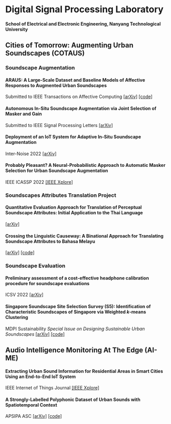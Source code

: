 # Digital Signal Processing Laboratory
#### School of Electrical and Electronic Engineering, Nanyang Technological University

## Cities of Tomorrow: Augmenting Urban Soundscapes (COTAUS)

### Soundscape Augmentation

#### ARAUS: A Large-Scale Dataset and Baseline Models of Affective Responses to Augmented Urban Soundscapes
Submitted to IEEE Transactions on Affective Computing [[arXiv]](https://doi.org/10.48550/arXiv.2207.01078) [[code]](https://github.com/ntudsp/araus-dataset-baseline-models)

#### Autonomous In-Situ Soundscape Augmentation via Joint Selection of Masker and Gain
Submitted to IEEE Signal Processing Letters [[arXiv]](https://arxiv.org/abs/2204.13883)

#### 	Deployment of an IoT System for Adaptive In-Situ Soundscape Augmentation 
Inter-Noise 2022 [[arXiv]](https://arxiv.org/abs/2204.13890)

#### Probably Pleasant? A Neural-Probabilistic Approach to Automatic Masker Selection for Urban Soundscape Augmentation
IEEE ICASSP 2022 [[IEEE Xplore]](https://ieeexplore.ieee.org/document/9746897)

### Soundscapes Attributes Translation Project

#### 	Quantitative Evaluation Approach for Translation of Perceptual Soundscape Attributes: Initial Application to the Thai Language 
[[arXiv]](https://arxiv.org/abs/2203.12245)

#### Crossing the Linguistic Causeway: A Binational Approach for Translating Soundscape Attributes to Bahasa Melayu 
[[arXiv]](https://arxiv.org/abs/2206.03104) [[code]](https://github.com/ntudsp/satp-zsm-stage1)

### Soundscape Evaluation

#### Preliminary assessment of a cost-effective headphone calibration procedure for soundscape evaluations 
ICSV 2022 [[arXiv]](https://arxiv.org/abs/2205.04728)

#### Singapore Soundscape Site Selection Survey (S5): Identification of Characteristic Soundscapes of Singapore via Weighted _k_-means Clustering
MDPI Sustainability _Special Issue on Designing Sustainable Urban Soundscapes_ [[arXiv]](https://arxiv.org/abs/2206.03112) [[code]](https://github.com/ntudsp/singapore-soundscape-site-selection-survey)

## Audio Intelligence Monitoring At The Edge (AI-ME)

#### Extracting Urban Sound Information for Residential Areas in Smart Cities Using an End-to-End IoT System
IEEE Internet of Things Journal [[IEEE Xplore]](https://doi.org/10.1109/JIOT.2021.3068755)

#### 	A Strongly-Labelled Polyphonic Dataset of Urban Sounds with Spatiotemporal Context 
APSIPA ASC [[arXiv]](https://arxiv.org/abs/2111.02006) [[code]](https://github.com/ntudsp/singapura)
